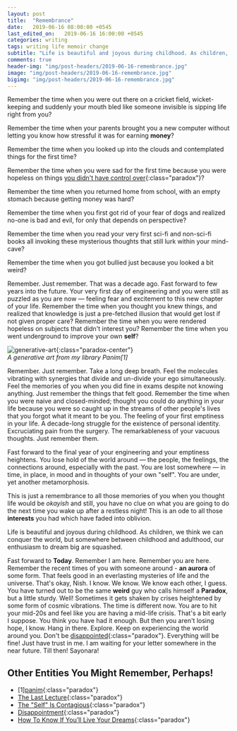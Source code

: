 ```yaml
---
layout: post
title:  "Remembrance"
date:   2019-06-16 08:00:00 +0545
last_edited_on:   2019-06-16 16:00:00 +0545
categories: writing
tags: writing life memoir change
subtitle: "Life is beautiful and joyous during childhood. As children, we think we can conquer the world, but somewhere between childhood and adulthood, our enthusiasm to dream big are squashed."
comments: true
header-img: "img/post-headers/2019-06-16-remembrance.jpg"
image: "img/post-headers/2019-06-16-remembrance.jpg"
bigimg: "img/post-headers/2019-06-16-remembrance.jpg"
---
```


Remember the time when you were out there on a cricket field, wicket-keeping and suddenly your mouth bled like someone invisible is sipping life right from you?  


Remember the time when your parents brought you a new computer without letting you know how stressful it was for earning **money**?  


Remember the time when you looked up into the clouds and contemplated things for the first time?  


Remember the time when you were sad for the first time because you were hopeless on things [you didn't have control over]({{site.baseurl}}/writing/choices.html){:class="paradox"}?  


Remember the time when you returned home from school, with an empty stomach because getting money was hard?  


Remember the time when you first got rid of your fear of dogs and realized no-one is bad and evil, for only that depends on perspective?  


Remember the time when you read your very first sci-fi and non-sci-fi books all invoking these mysterious thoughts that still lurk within your mind-cave?  


Remember the time when you got bullied just because you looked a bit weird?  

Remember. Just remember. That was a decade ago. Fast forward to few years into the future.
Your very first day of engineering and you were still as puzzled as you are now — feeling fear and excitement to this new chapter of your life.
Remember the time when you thought you knew things, and realized that knowledge is just a pre-fetched illusion that would get lost if not given proper care? Remember the time when you were rendered hopeless on subjects that didn't interest you? Remember the time when you went underground to improve your own **self**?  

![generative-art]({{site.baseurl}}/img/post-headers/2019-06-16-remembrance.jpg){:class="paradox-center"}  
*A generative art from my library Panim[1]*


Remember. Just remember. Take a long deep breath. Feel the molecules vibrating with synergies that divide and un-divide your ego simultaneously. 
Feel the memories of you when you did fine in exams despite not knowing anything. Just remember the things that felt good. 
Remember the time when you were naive and closed-minded; thought you could do anything in your life because you were so caught up in the streams of other people's lives that you forgot what it meant to be you. 
The feeling of your first emptiness in your life. A decade-long struggle for the existence of personal identity. 
Excruciating pain from the surgery. The remarkableness of your vacuous thoughts. Just remember them.



Fast forward to the final year of your engineering and your emptiness heightens. You lose hold of the world around — the people, the feelings, the connections around,  especially with the past. You are lost somewhere — in time, in place, in mood and in thoughts of your own "self". You are under, yet another metamorphosis.

This is just a remembrance to all those memories of you when you thought life would be *okayish* and still, you have no clue on what you are going to do the next time you wake up after a restless night! This is an ode to all those **interests** you had which have faded into oblivion.

Life is beautiful and joyous during childhood. As children, we think we can conquer the world, but somewhere between childhood and adulthood, our enthusiasm to dream big are squashed.


Fast forward to **Today**. Remember I am here. Remember you are here. 
Remember the recent times of you with someone around - **an aurora** of some form. 
That feels good in an everlasting mysteries of life and the universe. That's okay, Nish. I know. We know. We know each other, I guess. 
You have turned out to be the same **weird** guy who calls himself a **Paradox**, but a little sturdy. 
Well! Sometimes it gets shaken by crises heightened by some form of cosmic vibrations. 
The time is different now. 
You are to hit your mid-20s and feel like you are having a mid-life crisis. That's a bit early I suppose. You think you have had it enough. 
But then you aren't losing hope, I know. Hang in there. Explore. Keep on experiencing the world around you. 
Don't be [disappointed]({{site.baseurl}}/writing/disappointment.html){:class="paradox"}. 
Everything will be fine! Just have trust in me. I am waiting for your letter somewhere in the near future. Till then! Sayonara!

## Other Entities You Might Remember, Perhaps!
- [1][panim](https://github.com/NISH1001/panim){:class="paradox"}
- [The Last Lecture](https://www.youtube.com/watch?v=ji5_MqicxSo){:class="paradox"}
- [The "Self" Is Contagious](https://www.youtube.com/watch?v=KzbxVnZmfZw){:class="paradox"}
- [Disappointment]({{site.baseurl}}/writing/disappointment.html){:class="paradox"}
- [How To Know If You’ll Live Your Dreams](https://medium.com/@benjaminhardy/heres-how-to-know-if-you-re-going-to-live-your-dreams-1ecf65b92e60){:class="paradox"}
